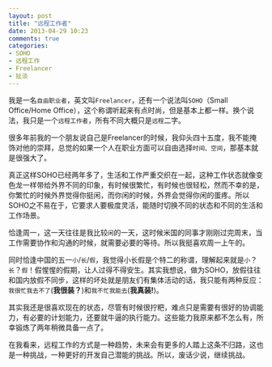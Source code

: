 ```yaml
---
layout: post
title: "远程工作者"
date: 2013-04-29 10:23
comments: true
categories: 
- SOHO
- 远程工作
- Freelancer
- 扯淡
---
```


我是一名`自由职业者`，英文叫`Freelancer`，还有一个说法叫`SOHO`（Small Office/Home Office），这个称谓听起来有点时尚，但是基本上都一样。换个说法，我只是一个`远程工作者`，所有不同大概只是`远程`二字。

很多年前我的一个朋友说自己是Freelancer的时候，我仰头四十五度，我不能掩饰对他的崇拜，总觉的如果一个人在职业方面可以自由选择`时间、空间`，那基本就是很强大了。

真正这样SOHO已经两年多了，生活和工作严重交织在一起，这种工作状态就像变色龙一样带给外界不同的印象，有时候很繁忙，有时候也很轻松，然而不幸的是，你繁忙的时候外界觉得你挺闲，而你闲的时候，外界会觉得你闲的蛋疼。所以SOHO之不易在于，它要求人要极度灵活，能随时切换不同的状态和不同的生活和工作场景。

恰逢周一，这一天往往是我比较`闲`的一天，这时候米国的同事才刚刚过完周末，当工作需要协作和沟通的时候，就需要必要的等待。所以我挺喜欢周一上午的。

同时恰逢中国的五一`小`/`长`/`假`，我觉得小长假是个特二的称谓，理解起来就是`小`？`长`？`假`！假惺惺的假期，让人过得不得安生。其实我想说，做为SOHO，放假往往和国内放假不同步，这样的坏处就是朋友们有集体活动的话，我只能有两种反应：`我很忙我去不了`(**我很装？**)和`我不忙我能去`(**我真装!**)。

其实我还是很喜欢现在的状态，尽管有时候很拧粑，难点只是需要有很好的协调能力，有必要的计划能力，还要就牛逼的执行能力。这些能力我原来都不怎么有，所幸锻炼了两年稍微具备一点了。

在我看来，远程工作的方式是一种趋势，未来会有更多的人踏上这条不归路，这也是一种挑战，一种更好的开发自己潜能的挑战。所以，废话少说，继续挑战。